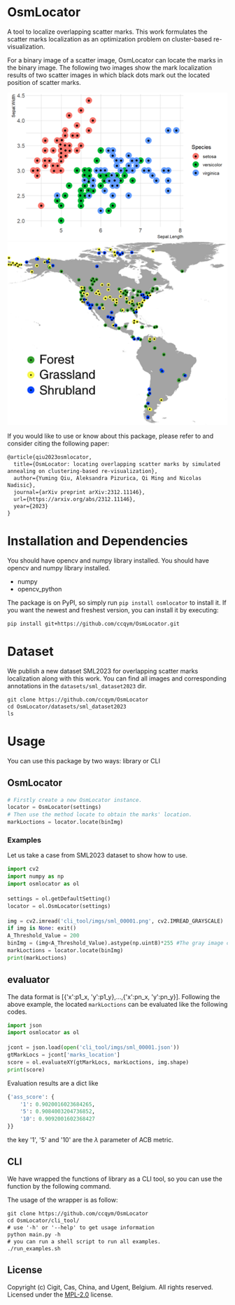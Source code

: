 # OsmLocator
A tool to localize overlapping scatter marks. This work formulates the scatter marks localization as an optimization problem on cluster-based re-visualization.

For a binary image of a scatter image, OsmLocator can locate the marks in the binary image. The following two images show the mark localization results of two scatter images in which black dots mark out the located position of scatter marks.

![Localization result of a scatter plot.](/images/scatter_plot.png "Localization result of a scatter plot.")
![Localization result of a scatter map.](/images/scatter_map.png "Localization result of a scatter map.")

If you would like to use or know about this package, please refer to and consider citing the following paper: 
```
@article{qiu2023osmlocator,
  title={OsmLocator: locating overlapping scatter marks by simulated annealing on clustering-based re-visualization},
  author={Yuming Qiu, Aleksandra Pizurica, Qi Ming and Nicolas Nadisic},
  journal={arXiv preprint arXiv:2312.11146},
  url={https://arxiv.org/abs/2312.11146},
  year={2023}
}
```

# Installation and Dependencies
You should have opencv and numpy library installed.
You should have opencv and numpy library installed.
* numpy
* opencv_python

The package is on PyPI, so simply run `pip install osmlocator` to install it.
If you want the newest and freshest version, you can install it by executing:
```
pip install git+https://github.com/ccqym/OsmLocator.git
```

# Dataset
We publish a new dataset SML2023 for overlapping scatter marks localization along with this work. You can find all images and corresponding annotations in the `datasets/sml_dataset2023` dir.
```shell
git clone https://github.com/ccqym/OsmLocator
cd OsmLocator/datasets/sml_dataset2023
ls
```

# Usage
You can use this package by two ways: library or CLI

## OsmLocator 
```python
# Firstly create a new OsmLocator instance.
locator = OsmLocator(settings)
# Then use the method locate to obtain the marks' location.
markLoctions = locator.locate(binImg)
```

### Examples
Let us take a case from SML2023 dataset to show how to use.
```python
import cv2
import numpy as np
import osmlocator as ol

settings = ol.getDefaultSetting()
locator = ol.OsmLocator(settings)

img = cv2.imread('cli_tool/imgs/sml_00001.png', cv2.IMREAD_GRAYSCALE)
if img is None: exit()
A_Threshold_Value = 200
binImg = (img<A_Threshold_Value).astype(np.uint8)*255 #The gray image can be converted into a binary image by OTSU algorithm. 
markLoctions = locator.locate(binImg)
print(markLoctions)
```

## evaluator
The data format is [{'x':p1_x, 'y':p1_y},...,{'x':pn_x, 'y':pn_y}]. Following the above example, the located `markLoctions` can be evaluated like the following codes.
```python
import json
import osmlocator as ol

jcont = json.load(open('cli_tool/imgs/sml_00001.json'))
gtMarkLocs = jcont['marks_location']
score = ol.evaluateXY(gtMarkLocs, markLoctions, img.shape)
print(score)
```
Evaluation results are a dict like
```python
{'ass_score': {
    '1': 0.9020016023684265, 
    '5': 0.9084003204736852, 
    '10': 0.9092001602368427
}}
```
the key '1', '5' and '10' are the $\lambda$ parameter of ACB metric.

## CLI
We have wrapped the functions of library as a CLI tool, so you can use the function by the following command.

The usage of the wrapper is as follow:
```shell
git clone https://github.com/ccqym/OsmLocator
cd OsmLocator/cli_tool/
# use '-h' or '--help' to get usage information
python main.py -h
# you can run a shell script to run all examples.
./run_examples.sh
```

## License
Copyright (c) Cigit, Cas, China, and Ugent, Belgium. All rights reserved.
Licensed under the [MPL-2.0](LICENSE.txt) license.
